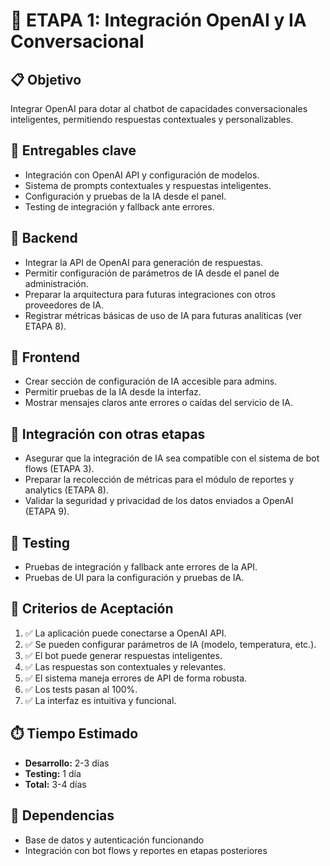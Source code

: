 # 🚀 ETAPA 1: Integración OpenAI y IA Conversacional

## 📋 Objetivo
Integrar OpenAI para dotar al chatbot de capacidades conversacionales inteligentes, permitiendo respuestas contextuales y personalizables.

## 🎯 Entregables clave
- Integración con OpenAI API y configuración de modelos.
- Sistema de prompts contextuales y respuestas inteligentes.
- Configuración y pruebas de la IA desde el panel.
- Testing de integración y fallback ante errores.

## 🔧 Backend
- Integrar la API de OpenAI para generación de respuestas.
- Permitir configuración de parámetros de IA desde el panel de administración.
- Preparar la arquitectura para futuras integraciones con otros proveedores de IA.
- Registrar métricas básicas de uso de IA para futuras analíticas (ver ETAPA 8).

## 🎨 Frontend
- Crear sección de configuración de IA accesible para admins.
- Permitir pruebas de la IA desde la interfaz.
- Mostrar mensajes claros ante errores o caídas del servicio de IA.

## 🧩 Integración con otras etapas
- Asegurar que la integración de IA sea compatible con el sistema de bot flows (ETAPA 3).
- Preparar la recolección de métricas para el módulo de reportes y analytics (ETAPA 8).
- Validar la seguridad y privacidad de los datos enviados a OpenAI (ETAPA 9).

## 🧪 Testing
- Pruebas de integración y fallback ante errores de la API.
- Pruebas de UI para la configuración y pruebas de IA.

## 🚀 Criterios de Aceptación
1. ✅ La aplicación puede conectarse a OpenAI API.
2. ✅ Se pueden configurar parámetros de IA (modelo, temperatura, etc.).
3. ✅ El bot puede generar respuestas inteligentes.
4. ✅ Las respuestas son contextuales y relevantes.
5. ✅ El sistema maneja errores de API de forma robusta.
6. ✅ Los tests pasan al 100%.
7. ✅ La interfaz es intuitiva y funcional.

## ⏱️ Tiempo Estimado
- **Desarrollo:** 2-3 días
- **Testing:** 1 día
- **Total:** 3-4 días

## 🔗 Dependencias
- Base de datos y autenticación funcionando
- Integración con bot flows y reportes en etapas posteriores 